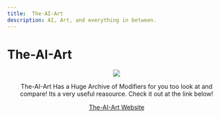 ```yaml
---
title:  The-AI-Art
description: AI, Art, and everything in between.
---
```

# The-AI-Art

<p align="center">
<img src="https://www.the-ai-art.com/assets/images/generic/logo-white.png">
</p>

<center>The-AI-Art Has a Huge Archive of Modifiers for you too look at and compare! Its a very useful reasource. Check it out at the link below!

[The-AI-Art Website](https://www.the-ai-art.com/)</center>